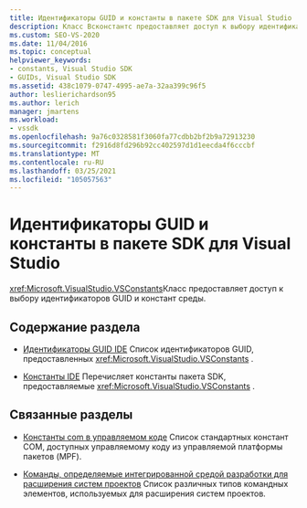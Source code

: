 ```yaml
---
title: Идентификаторы GUID и константы в пакете SDK для Visual Studio | Документация Майкрософт
description: Класс Всконстантс предоставляет доступ к выбору идентификаторов GUID среды и констант в пакете SDK для Visual Studio.
ms.custom: SEO-VS-2020
ms.date: 11/04/2016
ms.topic: conceptual
helpviewer_keywords:
- constants, Visual Studio SDK
- GUIDs, Visual Studio SDK
ms.assetid: 438c1079-0747-4995-ae7a-32aa399c96f5
author: leslierichardson95
ms.author: lerich
manager: jmartens
ms.workload:
- vssdk
ms.openlocfilehash: 9a76c0328581f3060fa77cdbb2bf2b9a72913230
ms.sourcegitcommit: f2916d8fd296b92cc402597d1d1eecda4f6cccbf
ms.translationtype: MT
ms.contentlocale: ru-RU
ms.lasthandoff: 03/25/2021
ms.locfileid: "105057563"
---
```

# <a name="guids-and-constants-in-the-visual-studio-sdk"></a>Идентификаторы GUID и константы в пакете SDK для Visual Studio
<xref:Microsoft.VisualStudio.VSConstants>Класс предоставляет доступ к выбору идентификаторов GUID и констант среды.

## <a name="in-this-section"></a>Содержание раздела
- [Идентификаторы GUID IDE](../extensibility/ide-guids.md) Список идентификаторов GUID, предоставленных <xref:Microsoft.VisualStudio.VSConstants> .

- [Константы IDE](../extensibility/ide-constants.md) Перечисляет константы пакета SDK, предоставляемые <xref:Microsoft.VisualStudio.VSConstants> .

## <a name="related-sections"></a>Связанные разделы
- [Константы com в управляемом коде](../extensibility/com-constants-in-managed-code.md) Список стандартных констант COM, доступных управляемому коду из управляемой платформы пакетов (MPF).

- [Команды, определяемые интегрированной средой разработки для расширения систем проектов](../extensibility/internals/ide-defined-commands-for-extending-project-systems.md) Список различных типов командных элементов, используемых для расширения систем проектов.
